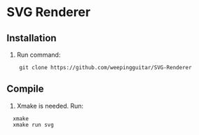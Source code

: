 # SVG Renderer

## Installation

1. Run command:
  ```shell
      git clone https://github.com/weepingguitar/SVG-Renderer
  ```
## Compile

1. Xmake is needed. Run:
  ```shell
    xmake
    xmake run svg
  ```
